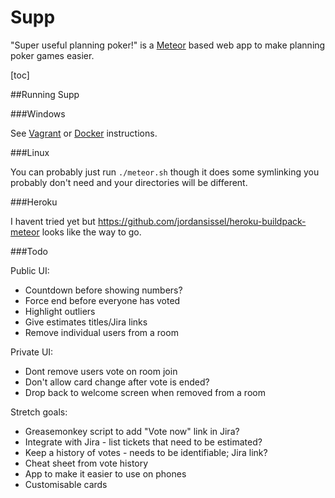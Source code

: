 Supp
====
"Super useful planning poker!" is a [Meteor](https://www.meteor.com/) based web app to make planning poker games easier.

[toc]


##Running Supp


###Windows

See [Vagrant](VAGRANT.md) or [Docker](DOCKER.md) instructions.

###Linux

You can probably just run `./meteor.sh` though it does some symlinking you probably don't need and your directories will be different.


###Heroku

I havent tried yet but https://github.com/jordansissel/heroku-buildpack-meteor looks like the way to go.


###Todo

Public UI:
* Countdown before showing numbers?
* Force end before everyone has voted
* Highlight outliers
* Give estimates titles/Jira links
* Remove individual users from a room

Private UI:
* Dont remove users vote on room join
* Don't allow card change after vote is ended?
* Drop back to welcome screen when removed from a room

Stretch goals:
* Greasemonkey script to add "Vote now" link in Jira?
* Integrate with Jira - list tickets that need to be estimated?
* Keep a history of votes - needs to be identifiable; Jira link?
* Cheat sheet from vote history
* App to make it easier to use on phones
* Customisable cards
